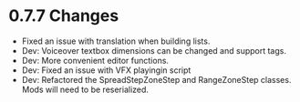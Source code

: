# 0.7.7 Changes #

* Fixed an issue with translation when building lists.
* Dev: Voiceover textbox dimensions can be changed and support tags.
* Dev: More convenient editor functions.
* Dev: Fixed an issue with VFX playingin script
* Dev: Refactored the SpreadStepZoneStep and RangeZoneStep classes.  Mods will need to be reserialized.

